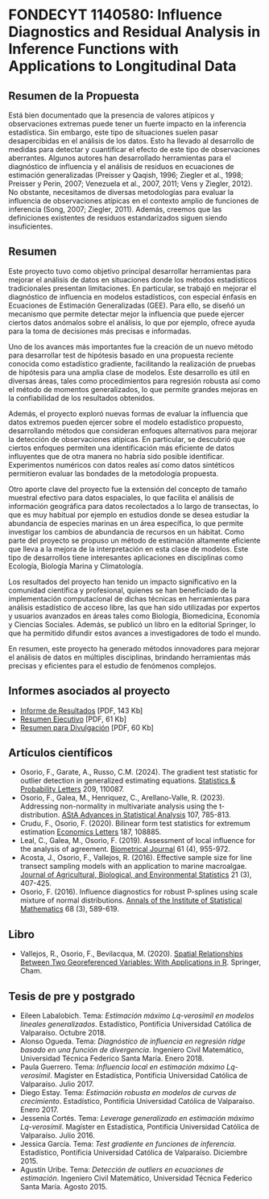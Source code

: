 # FONDECYT 1140580: Influence Diagnostics and Residual Analysis in Inference Functions with Applications to Longitudinal Data

## Resumen de la Propuesta
Está bien documentado que la presencia de valores atípicos y observaciones extremas puede tener un fuerte impacto en la inferencia estadística. Sin embargo, este tipo de situaciones suelen pasar desapercibidas en el análisis de los datos. Esto ha llevado al desarrollo de medidas para detectar y cuantificar el efecto de este tipo de observaciones aberrantes. Algunos autores han desarrollado herramientas para el diagnóstico de influencia y el análisis de residuos en ecuaciones de estimación generalizadas (Preisser y Qaqish, 1996; Ziegler et al., 1998; Preisser y Perin, 2007; Venezuela et al., 2007, 2011; Vens y Ziegler, 2012). No obstante, necesitamos de diversas metodologías para evaluar la influencia de observaciones atípicas en el contexto amplio de funciones de inferencia (Song, 2007; Ziegler, 2011). Además, creemos que las definiciones existentes de residuos estandarizados siguen siendo insuficientes.

## Resumen
Este proyecto tuvo como objetivo principal desarrollar herramientas para mejorar el análisis de datos en situaciones donde los métodos estadísticos tradicionales presentan limitaciones. En particular, se trabajó en mejorar el diagnóstico de influencia en modelos estadísticos, con especial énfasis en Ecuaciones de Estimación Generalizadas (GEE). Para ello, se diseñó un mecanismo que permite detectar mejor la influencia que puede ejercer ciertos datos anómalos sobre el análisis, lo que por ejemplo, ofrece ayuda para la toma de decisiones más precisas e informadas.

Uno de los avances más importantes fue la creación de un nuevo método para desarrollar test de hipótesis basado en una propuesta reciente conocida como estadístico gradiente, facilitando la realización de pruebas de hipótesis para una amplia clase de modelos. Este desarrollo es útil en diversas áreas, tales como procedimientos para regresión robusta así como el método de momentos generalizados, lo que permite grandes mejoras en la confiabilidad de los resultados obtenidos.

Además, el proyecto exploró nuevas formas de evaluar la influencia que datos extremos pueden ejercer sobre el modelo estadístico propuesto, desarrollando métodos que consideran enfoques alternativos para mejorar la detección de observaciones atípicas. En particular, se descubrió que ciertos enfoques permiten una identificación más eficiente de datos influyentes que de otra manera no habría sido posible identificar. Experimentos numéricos con datos reales así como datos sintéticos permitieron evaluar las bondades de la metodología propuesta.

Otro aporte clave del proyecto fue la extensión del concepto de tamaño muestral efectivo para datos espaciales, lo que facilita el análisis de información geográfica para datos recolectados a lo largo de transectas, lo que es muy habitual por ejemplo en estudios donde se desea estudiar la abundancia de especies marinas en un área específica, lo que permite investigar los cambios de abundancia de recursos en un hábitat. Como parte del proyecto se propuso un método de estimación altamente eficiente que lleva a la mejora de la interpretación en esta clase de modelos. Este tipo de desarrollos tiene interesantes aplicaciones en disciplinas como Ecología, Biología Marina y Climatología.

Los resultados del proyecto han tenido un impacto significativo en la comunidad científica y profesional, quienes se han beneficiado de la implementación computacional de dichas técnicas en herramientas para análisis estadístico de acceso libre, las que han sido utilizadas por expertos y usuarios avanzados en áreas tales como Biología, Biomedicina, Economía y Ciencias Sociales. Además, se publicó un libro en la editorial Springer, lo que ha permitido difundir estos avances a investigadores de todo el mundo.

En resumen, este proyecto ha generado métodos innovadores para mejorar el análisis de datos en múltiples disciplinas, brindando herramientas más precisas y eficientes para el estudio de fenómenos complejos.

## Informes asociados al proyecto 
- [Informe de Resultados](Informes/Resultados_1140580.pdf) [PDF, 143 Kb]
- [Resumen Ejecutivo](Informes/Resumen-Final_1140580.pdf) [PDF, 61 Kb]
- [Resumen para Divulgación](Informes/Resumen-Divulgacion_1140580.pdf) [PDF, 60 Kb]

## Artículos científicos
- Osorio, F., Garate, A., Russo, C.M. (2024). The gradient test statistic for outlier detection in generalized estimating equations. [Statistics & Probability Letters](https://doi.org/10.1016/j.spl.2024.110087) 209, 110087.
- Osorio, F., Galea, M., Henriquez, C., Arellano-Valle, R. (2023). Addressing non-normality in multivariate analysis using the t-distribution. [AStA Advances in Statistical Analysis](https://doi.org/10.1007/s10182-022-00468-2) 107, 785-813.
- Crudu, F., Osorio, F. (2020). Bilinear form test statistics for extremum estimation [Economics Letters](https://doi.org/10.1016/j.econlet.2019.108885) 187, 108885.
- Leal, C., Galea, M., Osorio, F. (2019). Assessment of local influence for the analysis of agreement. [Biometrical Journal](https://doi.org/10.1002/bimj.201800124) 61 (4), 955-972.
- Acosta, J., Osorio, F., Vallejos, R. (2016). Effective sample size for line transect sampling models with an application to marine macroalgae. [Journal of Agricultural, Biological, and Environmental Statistics](https://doi.org/10.1007/s13253-016-0252-7) 21 (3), 407-425.
- Osorio, F. (2016). Influence diagnostics for robust P-splines using scale mixture of normal distributions. [Annals of the Institute of Statistical Mathematics](https://doi.org/10.1007/s10463-015-0506-0) 68 (3), 589-619.

## Libro
- Vallejos, R., Osorio, F., Bevilacqua, M. (2020). [Spatial Relationships Between Two Georeferenced Variables: With Applications in R](https://doi.org/10.1007/978-3-030-56681-4). Springer, Cham.

## Tesis de pre y postgrado
- Eileen Labalobich. Tema: _Estimación máximo Lq-verosímil en modelos lineales generalizados_. Estadístico, Pontificia Universidad Católica de Valparaíso. Octubre 2018.
- Alonso Ogueda. Tema: _Diagnóstico de influencia en regresión ridge basado en una función de divergencia_.  Ingeniero Civil Matemático, Universidad Técnica Federico Santa María. Enero 2018.
- Paula Guerrero. Tema: _Influencia local en estimación máximo Lq-verosímil_. Magíster en Estadística, Pontificia Universidad Católica de Valparaíso. Julio 2017.
- Diego Estay. Tema: _Estimación robusta en modelos de curvas de crecimiento_. Estadístico, Pontificia Universidad Católica de Valparaíso. Enero 2017.
- Jessenia Cortés. Tema: _Leverage generalizado en estimación máximo Lq-verosímil_. Magíster en Estadística, Pontificia Universidad Católica de Valparaíso. Julio 2016.
- Jessica García. Tema: _Test gradiente en funciones de inferencia_. Estadístico, Pontificia Universidad Católica de Valparaíso. Diciembre 2015.
- Agustín Uribe. Tema: _Detección de outliers en ecuaciones de estimación_. Ingeniero Civil Matemático, Universidad Técnica Federico Santa María. Agosto 2015.
